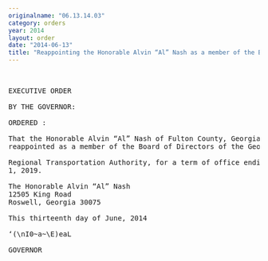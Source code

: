 ```yaml
---
originalname: "06.13.14.03"
category: orders
year: 2014
layout: order
date: "2014-06-13"
title: "Reappointing the Honorable Alvin “Al” Nash as a member of the Board of Directors of the Georgia Regional Transportation Authority"
---
```

<pre>
 

EXECUTIVE ORDER

BY THE GOVERNOR:

ORDERED :

That the Honorable Alvin “Al” Nash of Fulton County, Georgia, is
reappointed as a member of the Board of Directors of the Georgia

Regional Transportation Authority, for a term of office ending June
1, 2019.

The Honorable Alvin “Al” Nash
12505 King Road
Roswell, Georgia 30075

This thirteenth day of June, 2014

‘(\nI0~a~\E)eaL

GOVERNOR

</pre>
